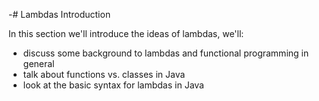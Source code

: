 -# Lambdas Introduction

In this section we'll introduce the ideas of lambdas, we'll:

 * discuss some background to lambdas and functional programming in general
 * talk about functions vs. classes in Java
 * look at the basic syntax for lambdas in Java

